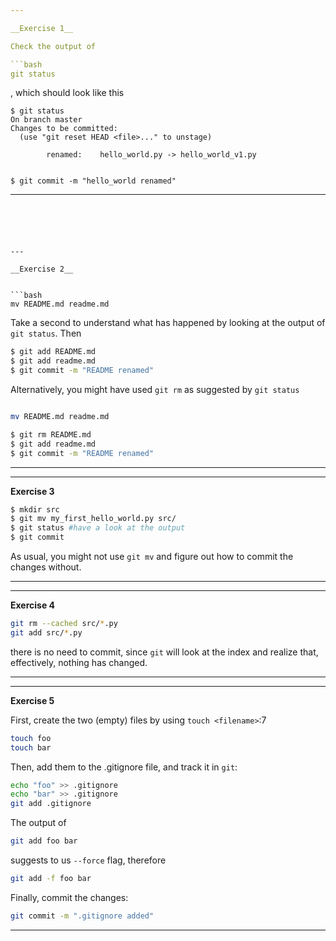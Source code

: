 ```yaml
---

__Exercise 1__

Check the output of

```bash
git status
```
, which should look like this

    $ git status
    On branch master
    Changes to be committed:
      (use "git reset HEAD <file>..." to unstage)
    
            renamed:    hello_world.py -> hello_world_v1.py


    $ git commit -m "hello_world renamed"
---
```





---

__Exercise 2__


```bash
mv README.md readme.md
```

Take a second to understand what has happened by looking at the output of ``git status``. Then

```bash
$ git add README.md
$ git add readme.md
$ git commit -m "README renamed"

```

Alternatively, you might have used `git rm` as suggested by `git status`

```bash

mv README.md readme.md

$ git rm README.md
$ git add readme.md
$ git commit -m "README renamed"
```

---

___

__Exercise 3__


```bash
$ mkdir src
$ git mv my_first_hello_world.py src/
$ git status #have a look at the output
$ git commit
```

As usual, you might not use ``git mv`` and figure out how to commit the changes without.
___



___

__Exercise 4__

```bash
git rm --cached src/*.py
git add src/*.py
```

there is no need to commit, since ``git`` will look at the index and realize that, effectively, nothing has changed.
___


___

__Exercise 5__

First, create the two (empty) files by using `touch <filename>`:7
```bash
touch foo
touch bar

```
 
Then, add them to the .gitignore file, and track it in `git`:

```bash
echo "foo" >> .gitignore
echo "bar" >> .gitignore
git add .gitignore

```

The output of 
```bash
git add foo bar
```
suggests to us `--force` flag, therefore 

```bash
git add -f foo bar
```

Finally, commit the changes:
```bash
git commit -m ".gitignore added"
```
___